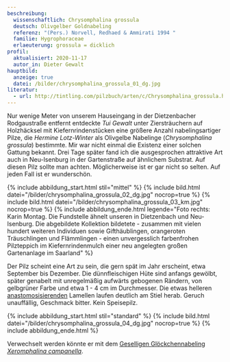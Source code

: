 ```yaml
---
beschreibung:
  wissenschaftlich: Chrysomphalina grossula
  deutsch: Olivgelber Goldnabeling
  referenz: "(Pers.) Norvell, Redhaed & Ammirati 1994 "
  familie: Hygrophoraceae
  erlaeuterung: grossula = dicklich
profil:
  aktualisiert: 2020-11-17
  autor_in: Dieter Gewalt
hauptbild:
  anzeige: true
  datei: /bilder/chrysomphalina_grossula_01_dg.jpg
literatur:
  - url: http://tintling.com/pilzbuch/arten/c/Chrysomphalina_grossula.html
---
```

Nur wenige Meter von unserem Hauseingang in der Dietzenbacher Rodgaustraße entfernt entdeckte *Tui Gewalt* unter Ziersträuchern auf Holzhäcksel mit Kiefernrindenstücken eine größere Anzahl nabelingsartiger Pilze, die *Hermine Lotz-Winter* als Olivgelbe Nabelinge (*Chrysomphalina grossula*) bestimmte. Mir war nicht einmal die Existenz einer solchen Gattung bekannt. Drei Tage später fand ich die ausgesprochen attraktive Art auch in Neu-Isenburg in der Gartenstraße auf ähnlichem Substrat. Auf diesen Pilz sollte man achten. Möglicherweise ist er gar nicht so selten. Auf jeden Fall ist er wunderschön.

{% include abbildung_start.html stil="mittel" %}
{% include bild.html datei="/bilder/chrysomphalina_grossula_02_dg.jpg" nocrop=true %}
{% include bild.html datei="/bilder/chrysomphalina_grossula_03_km.jpg" nocrop=true %}
{% include abbildung_ende.html legende="Foto rechts: Karin Montag. Die Fundstelle ähnelt unseren in Dietzenbach und Neu-Isenburg. Die abgebildete Kollektion bildetete - zusammen mit vielen hundert weiteren Individuen  sowie Gifthäublingen, orangeroten Träuschlingen und Flämmlingen  - einen unvergesslich farbenfrohen Pilzteppich im Kiefernrindenmulch einer neu angelegten großen Gartenanlage im Saarland" %}

Der Pilz scheint eine Art zu sein, die gern spät im Jahr erscheint, etwa September bis Dezember. Die dünnfleischigen Hüte sind anfangs gewölbt, später genabelt mit unregelmäßig aufwärts gebogenen Rändern, von gelbgrüner Farbe und etwa 1 - 4 cm im Durchmesser. Die etwas helleren [anastomosisierenden](Anastomosen "Glossar") Lamellen laufen deutlich am Stiel herab. Geruch unauffällig, Geschmack bitter. Kein Speisepilz.   

{% include abbildung_start.html stil="standard" %}
{% include bild.html datei="/bilder/chrysomphalina_grossula_04_dg.jpg" nocrop=true %}
{% include abbildung_ende.html %}

Verwechselt werden könnte er mit dem [Geselligen Glöckchennabeling *Xeromphalina campanella*](/pilze/xeromphalina-campanella-geselliger-glöckchennabeling).